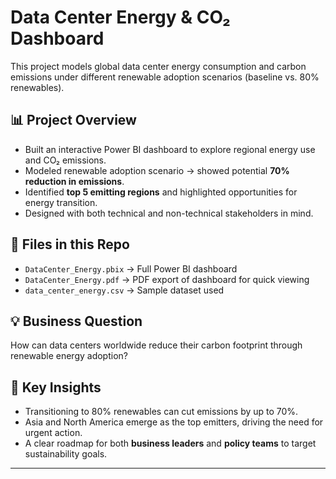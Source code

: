 # Data Center Energy & CO₂ Dashboard

This project models global data center energy consumption and carbon emissions under different renewable adoption scenarios (baseline vs. 80% renewables).  

## 📊 Project Overview
- Built an interactive Power BI dashboard to explore regional energy use and CO₂ emissions.  
- Modeled renewable adoption scenario → showed potential **70% reduction in emissions**.  
- Identified **top 5 emitting regions** and highlighted opportunities for energy transition.  
- Designed with both technical and non-technical stakeholders in mind.  

## 🚀 Files in this Repo
- `DataCenter_Energy.pbix` → Full Power BI dashboard  
- `DataCenter_Energy.pdf` → PDF export of dashboard for quick viewing  
- `data_center_energy.csv` → Sample dataset used  

## 💡 Business Question
How can data centers worldwide reduce their carbon footprint through renewable energy adoption?  

## 🔑 Key Insights
- Transitioning to 80% renewables can cut emissions by up to 70%.  
- Asia and North America emerge as the top emitters, driving the need for urgent action.  
- A clear roadmap for both **business leaders** and **policy teams** to target sustainability goals.  

---
